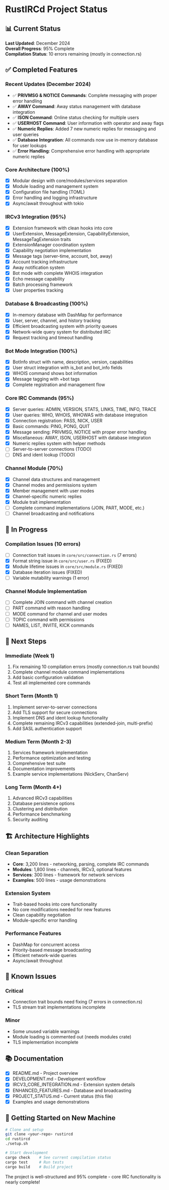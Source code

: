 # RustIRCd Project Status

## 📊 **Current Status**

**Last Updated**: December 2024  
**Overall Progress**: 95% Complete  
**Compilation Status**: 10 errors remaining (mostly in connection.rs)

## ✅ **Completed Features**

### Recent Updates (December 2024)
- ✅ **PRIVMSG & NOTICE Commands**: Complete messaging with proper error handling
- ✅ **AWAY Command**: Away status management with database integration
- ✅ **ISON Command**: Online status checking for multiple users
- ✅ **USERHOST Command**: User information with operator and away flags
- ✅ **Numeric Replies**: Added 7 new numeric replies for messaging and user queries
- ✅ **Database Integration**: All commands now use in-memory database for user lookups
- ✅ **Error Handling**: Comprehensive error handling with appropriate numeric replies

### Core Architecture (100%)
- [x] Modular design with core/modules/services separation
- [x] Module loading and management system
- [x] Configuration file handling (TOML)
- [x] Error handling and logging infrastructure
- [x] Async/await throughout with tokio

### IRCv3 Integration (95%)
- [x] Extension framework with clean hooks into core
- [x] UserExtension, MessageExtension, CapabilityExtension, MessageTagExtension traits
- [x] ExtensionManager coordination system
- [x] Capability negotiation implementation
- [x] Message tags (server-time, account, bot, away)
- [x] Account tracking infrastructure
- [x] Away notification system
- [x] Bot mode with complete WHOIS integration
- [x] Echo message capability
- [x] Batch processing framework
- [x] User properties tracking

### Database & Broadcasting (100%)
- [x] In-memory database with DashMap for performance
- [x] User, server, channel, and history tracking
- [x] Efficient broadcasting system with priority queues
- [x] Network-wide query system for distributed IRC
- [x] Request tracking and timeout handling

### Bot Mode Integration (100%)
- [x] BotInfo struct with name, description, version, capabilities
- [x] User struct integration with is_bot and bot_info fields
- [x] WHOIS command shows bot information
- [x] Message tagging with +bot tags
- [x] Complete registration and management flow

### Core IRC Commands (95%)
- [x] Server queries: ADMIN, VERSION, STATS, LINKS, TIME, INFO, TRACE
- [x] User queries: WHO, WHOIS, WHOWAS with database integration
- [x] Connection registration: PASS, NICK, USER
- [x] Basic commands: PING, PONG, QUIT
- [x] Message sending: PRIVMSG, NOTICE with proper error handling
- [x] Miscellaneous: AWAY, ISON, USERHOST with database integration
- [x] Numeric replies system with helper methods
- [ ] Server-to-server connections (TODO)
- [ ] DNS and ident lookup (TODO)

### Channel Module (70%)
- [x] Channel data structures and management
- [x] Channel modes and permissions system
- [x] Member management with user modes
- [x] Channel-specific numeric replies
- [x] Module trait implementation
- [ ] Complete command implementations (JOIN, PART, MODE, etc.)
- [ ] Channel broadcasting and notifications

## 🚧 **In Progress**

### Compilation Issues (10 errors)
- [ ] Connection trait issues in `core/src/connection.rs` (7 errors)
- [x] Format string issue in `core/src/user.rs` (FIXED)
- [x] Module lifetime issues in `core/src/module.rs` (FIXED)
- [x] Database iteration issues (FIXED)
- [ ] Variable mutability warnings (1 error)

### Channel Module Implementation
- [ ] Complete JOIN command with channel creation
- [ ] PART command with reason handling
- [ ] MODE command for channel and user modes
- [ ] TOPIC command with permissions
- [ ] NAMES, LIST, INVITE, KICK commands

## 📅 **Next Steps**

### Immediate (Week 1)
1. Fix remaining 10 compilation errors (mostly connection.rs trait bounds)
2. Complete channel module command implementations
3. Add basic configuration validation
4. Test all implemented core commands

### Short Term (Month 1)
1. Implement server-to-server connections
2. Add TLS support for secure connections
3. Implement DNS and ident lookup functionality
4. Complete remaining IRCv3 capabilities (extended-join, multi-prefix)
5. Add SASL authentication support

### Medium Term (Month 2-3)
1. Services framework implementation
2. Performance optimization and testing
3. Comprehensive test suite
4. Documentation improvements
5. Example service implementations (NickServ, ChanServ)

### Long Term (Month 4+)
1. Advanced IRCv3 capabilities
2. Database persistence options
3. Clustering and distribution
4. Performance benchmarking
5. Security auditing

## 🏗️ **Architecture Highlights**

### Clean Separation
- **Core**: 3,200 lines - networking, parsing, complete IRC commands
- **Modules**: 1,800 lines - channels, IRCv3, optional features  
- **Services**: 300 lines - framework for network services
- **Examples**: 500 lines - usage demonstrations

### Extension System
- Trait-based hooks into core functionality
- No core modifications needed for new features
- Clean capability negotiation
- Module-specific error handling

### Performance Features
- DashMap for concurrent access
- Priority-based message broadcasting
- Efficient network-wide queries
- Async/await throughout

## 🐛 **Known Issues**

### Critical
- Connection trait bounds need fixing (7 errors in connection.rs)
- TLS stream trait implementations incomplete

### Minor
- Some unused variable warnings
- Module loading is commented out (needs modules crate)
- TLS implementation incomplete

## 📚 **Documentation**

- [x] README.md - Project overview
- [x] DEVELOPMENT.md - Development workflow
- [x] IRCV3_CORE_INTEGRATION.md - Extension system details
- [x] ENHANCED_FEATURES.md - Database and broadcasting
- [x] PROJECT_STATUS.md - Current status (this file)
- [x] Examples and usage demonstrations

## 🚀 **Getting Started on New Machine**

```bash
# Clone and setup
git clone <your-repo> rustircd
cd rustircd
./setup.sh

# Start development
cargo check    # See current compilation status
cargo test     # Run tests
cargo build    # Build project
```

The project is well-structured and 95% complete - core IRC functionality is nearly complete!
